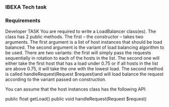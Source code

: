 ### IBEXA Tech task

### Requirements
Developer TASK
You are required to write a LoadBalancer class(es).
The class has 2 public methods.
The first – the constructor – takes two arguments. 
The first argument is a list of host instances that should be load balanced. 
The second argument is the variant of load balancing algorithm to be used.
There are two variants: the first will simply pass the requests sequentially in rotation to each
of the hosts in the list. 
The second one will either take the first host that has a load under
0.75 or if all hosts in the list are above 0.75, it will take the one with the lowest load.
The second method is called handleRequest(Request $request)and will load balance
the request according to the variant passed on construction.

You can assume that the host instances class has the following API:

public float getLoad()
public void handleRequest(Request $request)
